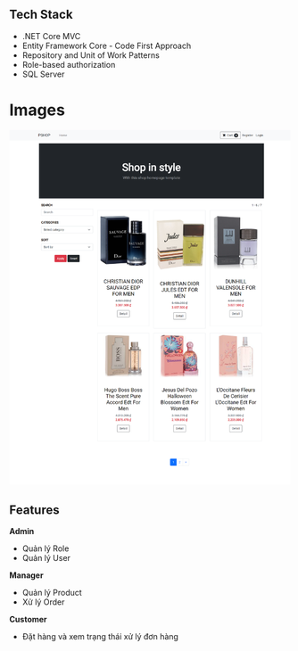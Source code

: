 ## Tech Stack

- .NET Core MVC
- Entity Framework Core - Code First Approach
- Repository and Unit of Work Patterns
- Role-based authorization
- SQL Server


# Images

![](https://raw.githubusercontent.com/nhipham9420/PShop/master/image/customer/localhost_7153_.png)


## Features

**Admin**
- Quản lý Role
- Quản lý User

**Manager**
- Quản lý Product
- Xử lý Order

**Customer**
- Đặt hàng và xem trạng thái xử lý đơn hàng